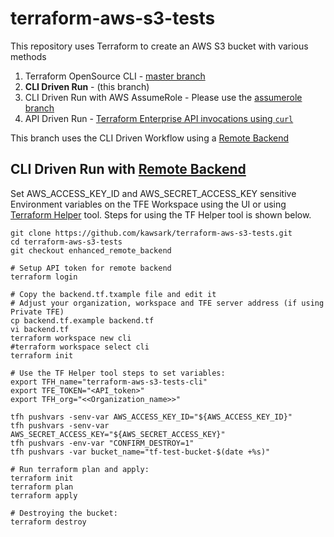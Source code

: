 # terraform-aws-s3-tests
This repository uses Terraform to create an AWS S3 bucket with various methods
1. Terraform OpenSource CLI - [master branch](https://github.com/kawsark/terraform-aws-s3-tests)
2. **CLI Driven Run** - (this branch)
3. CLI Driven Run with AWS AssumeRole - Please use the [assumerole branch](https://github.com/kawsark/terraform-aws-s3-tests/tree/assumerole)
4. API Driven Run - [Terraform Enterprise API invocations using `curl`](https://github.com/kawsark/terraform-aws-s3-tests/blob/master/curl.md)

This branch uses the CLI Driven Workflow using a [Remote Backend](https://www.terraform.io/docs/backends/types/remote.html)

## CLI Driven Run with [Remote Backend](https://www.terraform.io/docs/backends/types/remote.html)
Set AWS_ACCESS_KEY_ID and AWS_SECRET_ACCESS_KEY sensitive Environment variables on the TFE Workspace using the UI or using [Terraform Helper](https://github.com/hashicorp-community/tf-helper) tool. Steps for using the TF Helper tool is shown below.

```
git clone https://github.com/kawsark/terraform-aws-s3-tests.git
cd terraform-aws-s3-tests
git checkout enhanced_remote_backend

# Setup API token for remote backend
terraform login

# Copy the backend.tf.txample file and edit it
# Adjust your organization, workspace and TFE server address (if using Private TFE)
cp backend.tf.example backend.tf
vi backend.tf
terraform workspace new cli 
#terraform workspace select cli
terraform init

# Use the TF Helper tool steps to set variables:
export TFH_name="terraform-aws-s3-tests-cli"
export TFE_TOKEN="<API_token>"
export TFH_org="<<Organization_name>>"

tfh pushvars -senv-var AWS_ACCESS_KEY_ID="${AWS_ACCESS_KEY_ID}"
tfh pushvars -senv-var AWS_SECRET_ACCESS_KEY="${AWS_SECRET_ACCESS_KEY}"
tfh pushvars -env-var "CONFIRM_DESTROY=1"
tfh pushvars -var bucket_name="tf-test-bucket-$(date +%s)"

# Run terraform plan and apply:
terraform init
terraform plan 
terraform apply 

# Destroying the bucket:
terraform destroy
```
